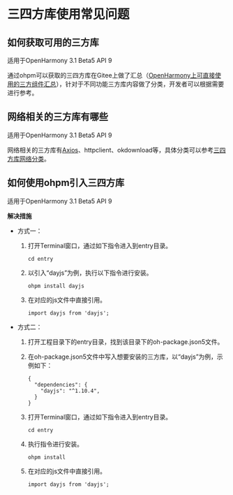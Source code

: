 # 三四方库使用常见问题

## 如何获取可用的三方库

适用于OpenHarmony 3.1 Beta5  API 9

通过ohpm可以获取的三四方库在Gitee上做了汇总（[OpenHarmony上可直接使用的三方组件汇总](https://gitee.com/openharmony-tpc/tpc_resource)），针对于不同功能三方库内容做了分类，开发者可以根据需要进行参考。

## 网络相关的三方库有哪些

适用于OpenHarmony 3.1 Beta5  API 9

网络相关的三方库有[Axios](https://gitee.com/openharmony-sig/axios)、httpclient、okdownload等，具体分类可以参考[三四方库网络分类](https://gitee.com/openharmony-tpc/tpc_resource?_from=gitee_search#%E7%BD%91%E7%BB%9C)。

## 如何使用ohpm引入三四方库

适用于OpenHarmony 3.1 Beta5  API 9

**解决措施**

-   方式一：
    1.  打开Terminal窗口，通过如下指令进入到entry目录。

        ```
        cd entry
        ```

    2.  以引入“dayjs”为例，执行以下指令进行安装。

        ```
        ohpm install dayjs
        ```

    3.  在对应的js文件中直接引用。

        ```
        import dayjs from 'dayjs'; 
        ```


-   方式二：
    1.  打开工程目录下的entry目录，找到该目录下的oh-package.json5文件。
    2.  在oh-package.json5文件中写入想要安装的三方库，以“dayjs”为例，示例如下：

        ```
        {
          "dependencies": {
            "dayjs": "^1.10.4",
          }
        }
        ```

    3.  打开Terminal窗口，通过如下指令进入到entry目录。

        ```
        cd entry
        ```

    4.  执行指令进行安装。

        ```
        ohpm install
        ```

    5.  在对应的js文件中直接引用。

        ```
        import dayjs from 'dayjs'; 
        ```



